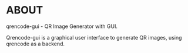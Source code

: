 ABOUT
=====
qrencode-gui - QR Image Generator with GUI.

Qrencode-gui is a graphical user interface to generate QR images, using qrencode as a backend.
